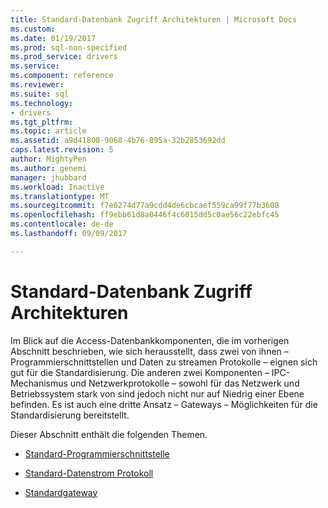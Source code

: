 ```yaml
---
title: Standard-Datenbank Zugriff Architekturen | Microsoft Docs
ms.custom: 
ms.date: 01/19/2017
ms.prod: sql-non-specified
ms.prod_service: drivers
ms.service: 
ms.component: reference
ms.reviewer: 
ms.suite: sql
ms.technology:
- drivers
ms.tgt_pltfrm: 
ms.topic: article
ms.assetid: a9d41800-9068-4b76-895a-32b2853692dd
caps.latest.revision: 5
author: MightyPen
ms.author: genemi
manager: jhubbard
ms.workload: Inactive
ms.translationtype: MT
ms.sourcegitcommit: f7e6274d77a9cdd4de6cbcaef559ca99f77b3608
ms.openlocfilehash: ff9ebb61d8a0446f4c6015dd5c0ae56c22ebfc45
ms.contentlocale: de-de
ms.lasthandoff: 09/09/2017

---
```

# <a name="standard-database-access-architectures"></a>Standard-Datenbank Zugriff Architekturen
Im Blick auf die Access-Datenbankkomponenten, die im vorherigen Abschnitt beschrieben, wie sich herausstellt, dass zwei von ihnen – Programmierschnittstellen und Daten zu streamen Protokolle – eignen sich gut für die Standardisierung. Die anderen zwei Komponenten – IPC-Mechanismus und Netzwerkprotokolle – sowohl für das Netzwerk und Betriebssystem stark von sind jedoch nicht nur auf Niedrig einer Ebene befinden. Es ist auch eine dritte Ansatz – Gateways – Möglichkeiten für die Standardisierung bereitstellt.  
  
 Dieser Abschnitt enthält die folgenden Themen.  
  
-   [Standard-Programmierschnittstelle](../../odbc/reference/standard-programming-interface.md)  
  
-   [Standard-Datenstrom Protokoll](../../odbc/reference/standard-data-stream-protocol.md)  
  
-   [Standardgateway](../../odbc/reference/standard-gateway.md)


